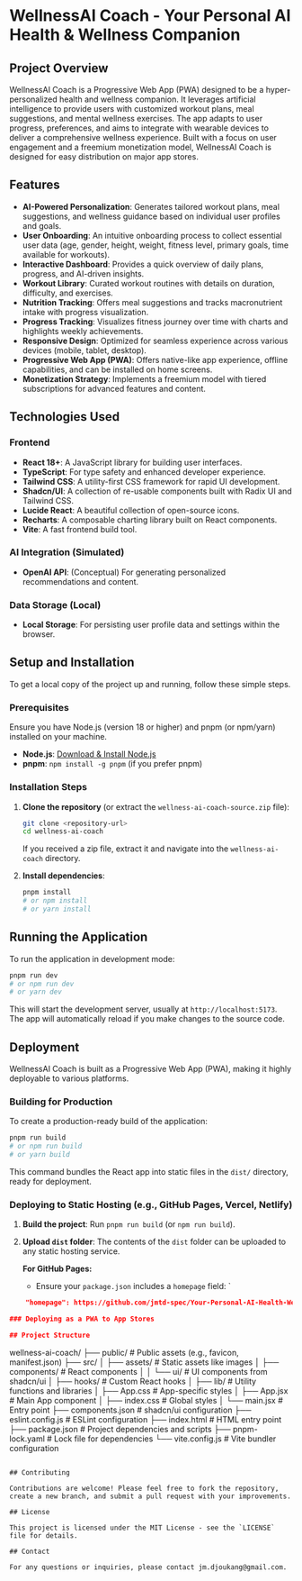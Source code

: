 # WellnessAI Coach - Your Personal AI Health & Wellness Companion

## Project Overview

WellnessAI Coach is a Progressive Web App (PWA) designed to be a hyper-personalized health and wellness companion. It leverages artificial intelligence to provide users with customized workout plans, meal suggestions, and mental wellness exercises. The app adapts to user progress, preferences, and aims to integrate with wearable devices to deliver a comprehensive wellness experience. Built with a focus on user engagement and a freemium monetization model, WellnessAI Coach is designed for easy distribution on major app stores.

## Features

- **AI-Powered Personalization**: Generates tailored workout plans, meal suggestions, and wellness guidance based on individual user profiles and goals.
- **User Onboarding**: An intuitive onboarding process to collect essential user data (age, gender, height, weight, fitness level, primary goals, time available for workouts).
- **Interactive Dashboard**: Provides a quick overview of daily plans, progress, and AI-driven insights.
- **Workout Library**: Curated workout routines with details on duration, difficulty, and exercises.
- **Nutrition Tracking**: Offers meal suggestions and tracks macronutrient intake with progress visualization.
- **Progress Tracking**: Visualizes fitness journey over time with charts and highlights weekly achievements.
- **Responsive Design**: Optimized for seamless experience across various devices (mobile, tablet, desktop).
- **Progressive Web App (PWA)**: Offers native-like app experience, offline capabilities, and can be installed on home screens.
- **Monetization Strategy**: Implements a freemium model with tiered subscriptions for advanced features and content.

## Technologies Used

### Frontend
- **React 18+**: A JavaScript library for building user interfaces.
- **TypeScript**: For type safety and enhanced developer experience.
- **Tailwind CSS**: A utility-first CSS framework for rapid UI development.
- **Shadcn/UI**: A collection of re-usable components built with Radix UI and Tailwind CSS.
- **Lucide React**: A beautiful collection of open-source icons.
- **Recharts**: A composable charting library built on React components.
- **Vite**: A fast frontend build tool.

### AI Integration (Simulated)
- **OpenAI API**: (Conceptual) For generating personalized recommendations and content.

### Data Storage (Local)
- **Local Storage**: For persisting user profile data and settings within the browser.

## Setup and Installation

To get a local copy of the project up and running, follow these simple steps.

### Prerequisites

Ensure you have Node.js (version 18 or higher) and pnpm (or npm/yarn) installed on your machine.

- **Node.js**: [Download & Install Node.js](https://nodejs.org/en/download/)
- **pnpm**: `npm install -g pnpm` (if you prefer pnpm)

### Installation Steps

1.  **Clone the repository** (or extract the `wellness-ai-coach-source.zip` file):
    ```bash
    git clone <repository-url>
    cd wellness-ai-coach
    ```
    If you received a zip file, extract it and navigate into the `wellness-ai-coach` directory.

2.  **Install dependencies**:
    ```bash
    pnpm install
    # or npm install
    # or yarn install
    ```

## Running the Application

To run the application in development mode:

```bash
pnpm run dev
# or npm run dev
# or yarn dev
```

This will start the development server, usually at `http://localhost:5173`. The app will automatically reload if you make changes to the source code.

## Deployment

WellnessAI Coach is built as a Progressive Web App (PWA), making it highly deployable to various platforms.

### Building for Production

To create a production-ready build of the application:

```bash
pnpm run build
# or npm run build
# or yarn build
```

This command bundles the React app into static files in the `dist/` directory, ready for deployment.

### Deploying to Static Hosting (e.g., GitHub Pages, Vercel, Netlify)

1.  **Build the project**: Run `pnpm run build` (or `npm run build`).
2.  **Upload `dist` folder**: The contents of the `dist` folder can be uploaded to any static hosting service.

    **For GitHub Pages:**
    - Ensure your `package.json` includes a `homepage` field: `


```json
    "homepage": https://github.com/jmtd-spec/Your-Personal-AI-Health-Wellness-Companion

### Deploying as a PWA to App Stores

## Project Structure

```
wellness-ai-coach/
├── public/                   # Public assets (e.g., favicon, manifest.json)
├── src/
│   ├── assets/               # Static assets like images
│   ├── components/           # React components
│   │   └── ui/               # UI components from shadcn/ui
│   ├── hooks/                # Custom React hooks
│   ├── lib/                  # Utility functions and libraries
│   ├── App.css               # App-specific styles
│   ├── App.jsx               # Main App component
│   ├── index.css             # Global styles
│   └── main.jsx              # Entry point
├── components.json           # shadcn/ui configuration
├── eslint.config.js          # ESLint configuration
├── index.html                # HTML entry point
├── package.json              # Project dependencies and scripts
├── pnpm-lock.yaml            # Lock file for dependencies
└── vite.config.js            # Vite bundler configuration
```

## Contributing

Contributions are welcome! Please feel free to fork the repository, create a new branch, and submit a pull request with your improvements.

## License

This project is licensed under the MIT License - see the `LICENSE` file for details.

## Contact

For any questions or inquiries, please contact jm.djoukang@gmail.com.

